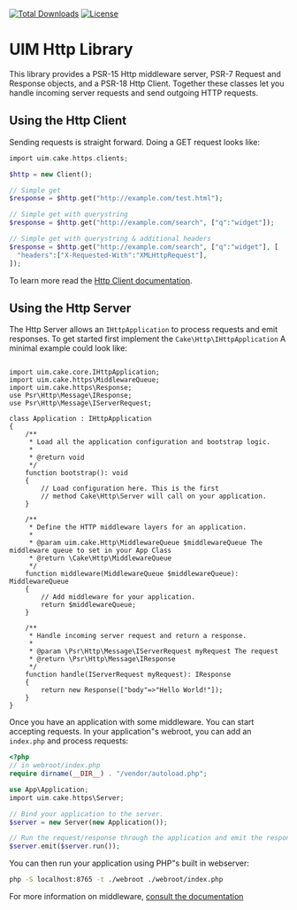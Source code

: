 [![Total Downloads](https://img.shields.io/packagist/dt/UIM/http.svg?style=flat-square)](https://packagist.org/packages/UIM/http)
[![License](https://img.shields.io/badge/license-MIT-blue.svg?style=flat-square)](LICENSE.txt)

# UIM Http Library

This library provides a PSR-15 Http middleware server, PSR-7 Request and
Response objects, and a PSR-18 Http Client. Together these classes let you
handle incoming server requests and send outgoing HTTP requests.

## Using the Http Client

Sending requests is straight forward. Doing a GET request looks like:

```php
import uim.cake.https.clients;

$http = new Client();

// Simple get
$response = $http.get("http://example.com/test.html");

// Simple get with querystring
$response = $http.get("http://example.com/search", ["q":"widget"]);

// Simple get with querystring & additional headers
$response = $http.get("http://example.com/search", ["q":"widget"], [
  "headers":["X-Requested-With":"XMLHttpRequest"],
]);
```

To learn more read the [Http Client documentation](https://book.UIM.org/4/en/core-libraries/httpclient.html).

## Using the Http Server

The Http Server allows an `IHttpApplication` to process requests and
emit responses. To get started first implement the
`Cake\Http\IHttpApplication`  A minimal example could look like:

```phpmodule App;

import uim.cake.core.IHttpApplication;
import uim.cake.https\MiddlewareQueue;
import uim.cake.https\Response;
use Psr\Http\Message\IResponse;
use Psr\Http\Message\IServerRequest;

class Application : IHttpApplication
{
    /**
     * Load all the application configuration and bootstrap logic.
     *
     * @return void
     */
    function bootstrap(): void
    {
        // Load configuration here. This is the first
        // method Cake\Http\Server will call on your application.
    }

    /**
     * Define the HTTP middleware layers for an application.
     *
     * @param uim.cake.Http\MiddlewareQueue $middlewareQueue The middleware queue to set in your App Class
     * @return \Cake\Http\MiddlewareQueue
     */
    function middleware(MiddlewareQueue $middlewareQueue): MiddlewareQueue
    {
        // Add middleware for your application.
        return $middlewareQueue;
    }

    /**
     * Handle incoming server request and return a response.
     *
     * @param \Psr\Http\Message\IServerRequest myRequest The request
     * @return \Psr\Http\Message\IResponse
     */
    function handle(IServerRequest myRequest): IResponse
    {
        return new Response(["body"=>"Hello World!"]);
    }
}
```

Once you have an application with some middleware. You can start accepting
requests. In your application"s webroot, you can add an `index.php` and process
requests:

```php
<?php
// in webroot/index.php
require dirname(__DIR__) . "/vendor/autoload.php";

use App\Application;
import uim.cake.https\Server;

// Bind your application to the server.
$server = new Server(new Application());

// Run the request/response through the application and emit the response.
$server.emit($server.run());
```

You can then run your application using PHP"s built in webserver:

```bash
php -S localhost:8765 -t ./webroot ./webroot/index.php
```

For more information on middleware, [consult the
documentation](https://book.UIM.org/4/en/controllers/middleware.html)
